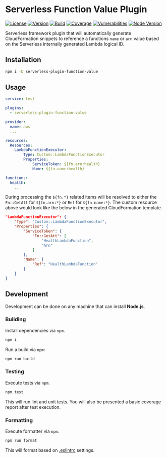# Serverless Function Value Plugin

[![License][License Badge]](LICENSE)
[![Version][Version Badge]][Version Package]
[![Build][CI Badge]][CI Workflow]
[![Coverage][Coverage Badge]][Coverage Report]
[![Vulnerabilities][Vulnerabilities Badge]][Vulnerabilities Report]
[![Node Version][Node Version Badge]](package.json#L35)

Serverless framework plugin that will automatically generate CloudFormation
snippets to reference a functions `name` or `arn` value based on the Serverless
internally generated Lambda logical ID.

## Installation

```bash
npm i -D serverless-plugin-function-value
```

## Usage

```yaml
service: test

plugins:
  - serverless-plugin-function-value

provider:
  name: aws
  ...

resources:
  Resources:
    LambdaFunctionExecutor:
        Type: Custom::LambdaFunctionExecutor
        Properties:
            ServiceToken: ${fn.arn:health}
            Name: ${fn.name:health}

functions:
  health:
    ...
```

During processing the `${fn.*}` related items will be resolved to either the
`Fn::GetAtt` for `${fn.arn:*}` or `Ref` for `${fn.name:*}`. The custom resource
above would look like the below in the generated CloudFormation template.

```json
"LambdaFunctionExecutor": {
    "Type": "Custom::LambdaFunctionExecutor",
    "Properties": {
        "ServiceToken": {
            "Fn::GetAtt": [
                "HealthLambdaFunction",
                "Arn"
            ]
        },
        "Name": {
            "Ref": "HealthLambdaFunction"
        }
    }
}
```

## Development

Development can be done on any machine that can install **Node.js**.

### Building

Install dependencies via `npm`.

```bash
npm i
```

Run a build via `npm`:

```bash
npm run build
```

### Testing

Execute tests via `npm`.

```bash
npm test
```

This will run lint and unit tests. You will also be presented a basic coverage
report after test execution.

### Formatting

Execute formatter via `npm`.

```bash
npm run format
```

This will format based on [.eslintrc](.eslintrc) settings.

<!-- links -->
[License Badge]: https://img.shields.io/github/license/devpow112/serverless-plugin-function-value
[Version Badge]: https://img.shields.io/npm/v/serverless-plugin-function-value
[Version Package]: https://www.npmjs.com/serverless-plugin-function-value
[Node Version Badge]: https://img.shields.io/node/v/serverless-plugin-function-value
[CI Badge]: https://github.com/devpow112/serverless-plugin-function-value/workflows/build/badge.svg?branch=master
[CI Workflow]: https://github.com/devpow112/serverless-plugin-function-value/actions?query=workflow%3Abuild+branch%3Amaster
[Coverage Badge]: https://coveralls.io/repos/github/devpow112/serverless-plugin-function-value/badge.svg?branch=master
[Coverage Report]: https://coveralls.io/github/devpow112/serverless-plugin-function-value?branch=master
[Vulnerabilities Badge]: https://snyk.io/test/github/devpow112/serverless-plugin-function-value/badge.svg
[Vulnerabilities Report]: https://snyk.io/test/github/devpow112/serverless-plugin-function-value
